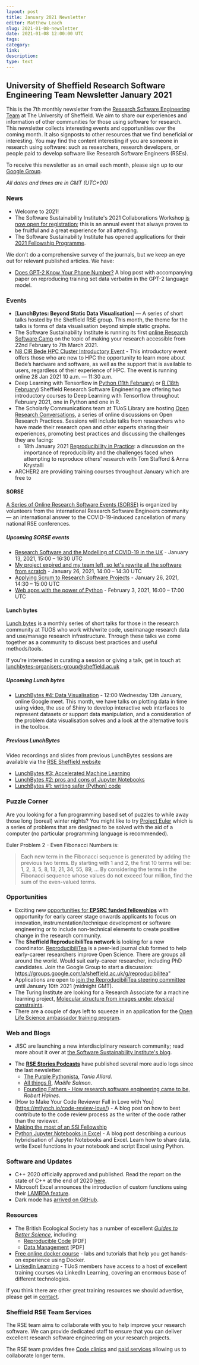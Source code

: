```yaml
---
layout: post
title: January 2021 Newsletter
editor: Matthew Leach
slug: 2021-01-08-newsletter
date: 2021-01-08 12:00:00 UTC
tags:
category:
link:
description:
type: text
---
```


## University of Sheffield Research Software Engineering Team Newsletter January 2021

This is the 7th monthly newsletter from
the [Research Software Engineering Team](https://rse.shef.ac.uk/) at The University of Sheffield.
We aim to share our experiences and information of other communities for those using software for research.
This newsletter collects interesting events and opportunities over the coming month.
It also signposts to other resources that we find beneficial or interesting.
You may find the content interesting if you are someone in research using software: such as researchers, research developers, or people paid to develop software like Research Software Engineers (RSEs).

To receive this newsletter as an email each month, please sign up to our [Google Group](https://groups.google.com/a/sheffield.ac.uk/forum/#!forum/rse-group).

*All dates and times are in GMT (UTC+00)*


### News

* Welcome to 2021!
* The Software Sustainability Institute's 2021 Collaborations Workshop
  [is now open for registration](https://www.eventbrite.co.uk/e/collaborations-workshop-2021-cw21-collabw21-tickets-125883600237);
  this is an annual event that always proves to be fruitful and
  a great experience for all attending.
* The Software Sustainability Institute has opened applications for their [2021 Fellowship Programme](https://www.software.ac.uk/programmes-and-events/fellowship-programme).


We don't do a comprehensive survey of the journals, but we keep
an eye out for relevant published articles. We have:
* [Does GPT-2 Know Your Phone Number?](https://journals.plos.org/ploscompbiol/article?id=10.1371/journal.pcbi.1008316) A blog post with accompanying paper on reproducing training set data verbatim in the GPT-2 language model.



### Events

* [**LunchBytes: Beyond Static Data Visualisation**] — A series of short talks hosted by the Sheffield RSE group. This month, the theme for the talks is forms of data visualisation beyond simple static graphs.
* The Software Sustainability Institute is running its first [online Research Software Camp](https://www.software.ac.uk/news/join-our-first-online-research-software-camp) on the topic of 
making your research accessible from 22nd February to 7th March 2021.
* [N8 CIR Bede HPC Cluster Introductory Event](https://n8cir.org.uk/events/bede-intro-jan-21/) - This introductory event offers those who are new to HPC the opportunity to learn more about Bede’s hardware and software, as well as the support that is available to users, regardless of their experience of HPC. The event is running online 28 Jan 2021 10 a.m. — 11:30 a.m.
* Deep Learning with Tensorflow in [Python (11th February)](https://www.eventbrite.co.uk/e/131825719275) or [R (18th February)](https://www.eventbrite.co.uk/e/132217446943) Sheffield Research Software Engineering are offering two introductory courses to Deep Learning with Tensorflow throughout February 2021, one in Python and one in R.
* The Scholarly Communications team at TUoS Library are hosting [Open Research Conversations](https://www.sheffield.ac.uk/library/research), a series of online discussions on Open Research Practices. Sessions will include talks from researchers who have
made their research open and other experts sharing their experiences, promoting best practices and discussing the challenges they are facing:
    - 18th January 2021 [Reproducibility in Practice](https://www.eventbrite.co.uk/e/open-research-conversation-reproducibility-in-practice-tickets-123726442119): a discussion on the importance of reproducibility and the challenges faced when attempting to reproduce others' research with Tom Stafford & Anna Krystalli
* ARCHER2 are providing training courses throughout January which are free to


#### SORSE
[A Series of Online Research Software Events (SORSE)](https://sorse.github.io/) is organized by volunteers from the international Research Software Engineers community — an international answer to the COVID-19-induced cancellation of many national RSE conferences.
##### Upcoming SORSE events
* [Research Software and the Modelling of COVID-19 in the UK](https://sorse.github.io/programme/panels/event-032/) - January 13, 2021, 15:00 – 16:30 UTC
* [My project expired and my team left, so let's rewrite all the software from scratch](https://sorse.github.io/programme/talks/event-029/) - January 26, 2021, 14:00 – 14:30 UTC
* [Applying Scrum to Research Software Projects](https://sorse.github.io/programme/talks/event-033/) - January 26, 2021, 14:30 – 15:00 UTC
* [Web apps with the power of Python](https://sorse.github.io/programme/software-demos/event-034/) - February 3, 2021, 16:00 – 17:00 UTC


#### Lunch bytes
[Lunch bytes](https://rse.shef.ac.uk/community/lunch-bytes/) is a monthly series of short talks for those in the research community at TUOS who work with/write code, use/manage research data and use/manage research infrastructure. Through these talks we come together as a community to discuss best practices and useful methods/tools.

If you're interested in curating a session or giving a talk, get in touch at: lunchbytes-organisers-group@sheffield.ac.uk

##### Upcoming Lunch bytes
* [LunchBytes #4: Data Visualisation](https://rse.shef.ac.uk/events/LunchBytes-2021-01-13.html) - 12:00 Wednesday 13th January, online Google meet.
  This month, we have talks on plotting data in time using video,
  the use of Shiny to develop interactive web interfaces to represent 
  datasets or support data manipulation, and a consideration of the 
  problem data visualisation solves and a look at the alternative 
  tools in the toolbox.

##### Previous LunchBytes
Video recordings and slides from previous LunchBytes sessions are available via the [RSE Sheffield website](https://rse.shef.ac.uk/)
* [LunchBytes #3: Accelerated Machine Learning](https://rse.shef.ac.uk/events/lunchbytes-2020-12-09.html)
* [LunchBytes #2: pros and cons of Jupyter Notebooks](https://rse.shef.ac.uk/events/lunchbytes-2020-10-07.html)
* [LunchBytes #1: writing safer (Python) code](https://rse.shef.ac.uk/events/lunchbytes-2020-09-09.html)

### Puzzle Corner

Are you looking for a fun programming based set of puzzles to
while away those long (boreal) winter nights?
You might like to try [Project Euler](https://projecteuler.net/) which is
a series of problems that are designed to be solved with the aid
of a computer (no particular programming language is recommended).

Euler Problem 2 - Even Fibonacci Numbers is:

> Each new term in the Fibonacci sequence is generated by adding the previous two terms. By starting with 1 and 2, the first 10 terms will be:
> 1, 2, 3, 5, 8, 13, 21, 34, 55, 89, ...
> By considering the terms in the Fibonacci sequence whose values do not exceed four million, find the sum of the even-valued terms.


### Opportunities

- Exciting new [opportunities for **EPSRC funded fellowships**](https://epsrc.ukri.org/files/funding/calls/2020/epsrc-postdoctoral-and-open-fellowships-guidance/) with opportunity for early career stage onwards applicants to focus on innovation, instrumentation/technique development or software engineering or to include non-technical elements to create positive change in the research community.
- The **Sheffield ReproducibiliTea network** is looking for a new coordinator. [ReproducibiliTea](https://reproducibilitea.org/) is a peer-led journal club formed to help early-career researchers improve Open Science. There are groups all around the world. Would suit early-career researcher, including PhD candidates. Join the Google Group to start a discussion: https://groups.google.com/a/sheffield.ac.uk/g/reproducibilitea"
- Applications are open to [join the ReproducibiliTea steering committee](https://reproducibilitea.org/sc/2020/12/10/steering-committee-applications) until January 10th 2021 (midnight GMT). 
- The Turing Institute are looking for a Research Associate for a machine learning project, [Molecular structure from images under physical constraints](https://www.turing.ac.uk/research/research-projects/molecular-structure-images-under-physical-constraints).
- There are a couple of days left to squeeze in an application for the [Open Life Science ambassador training program](https://openlifesci.org/).

### Web and Blogs

* JISC are launching a new interdisciplinary research community;
  read more about it over at [the Software Sustainability Institute's blog](https://www.software.ac.uk/news/new-interdisciplinary-research-community-improve-research-practice).
- The [**RSE Stories Podcasts**](http://us-rse.org/rse-stories/)
  have published several more audio logs since the last newsletter:
    * [The Purple Pythonista](http://us-rse.org/rse-stories/2021/tania-allard/), *Tania Allard*.
    * [All things R](http://us-rse.org/rse-stories/2020/maelle-salmon/), *Maëlle Salmon*.
    * [Founding Fathers - How research software engineering came to be](http://us-rse.org/rse-stories/2020/robert-haines/), *Robert Haines*.
- [How to Make Your Code Reviewer Fall in Love with You] (https://mtlynch.io/code-review-love/) - A blog post on how to best contribute to the code review process as the writer of the code rather than the reviewer.
- [Making the most of an SSI Fellowship](https://www.software.ac.uk/blog/2021-01-05-how-make-most-ssi-fellowship-through-online-activities)
- [Python Jupyter Notebooks in Excel](https://towardsdatascience.com/python-jupyter-notebooks-in-excel-5ab34fc6439) - A blog post describing a curious hybridisation of Jupyter Notebooks and Excel. Learn how to share data, write Excel functions in your notebook and script Excel using Python.
	
### Software and Updates

- C++ 2020 officially approved and published. Read the report on the state of C++ at the end of 2020 [here](https://www.cppstories.com/2020/12/cpp-status-2020/).
- Microsoft Excel announces the introduction of custom functions using their [LAMBDA feature](https://techcommunity.microsoft.com/t5/excel-blog/announcing-lambda-turn-excel-formulas-into-custom-functions/ba-p/1925546).
- Dark mode has [arrived on GitHub](https://github.blog/2020-12-08-new-from-universe-2020-dark-mode-github-sponsors-for-companies-and-more/).


### Resources
* The British Ecological Society has a number of excellent [*Guides to Better Science*](https://www.britishecologicalsociety.org/publications/guides-to/), including:
  * [Reproducible Code](https://www.britishecologicalsociety.org/wp-content/uploads/2019/06/BES-Guide-Reproducible-Code-2019.pdf) [PDF]
  * [Data Management](https://www.britishecologicalsociety.org/wp-content/uploads/2019/06/BES-Guide-Data-Management-2019.pdf) [PDF]
* [Free online docker course](https://training.play-with-docker.com/) -  labs and tutorials that help you get hands-on experience using Docker.
* [LinkedIn Learning](https://www.sheffield.ac.uk/nap/service/redirect/lilearning) - TUoS members have access to a host of excellent training courses via LinkedIn Learning, covering an enormous base of different technologies. 

If you think there are other great training resources we should advertise, please get in [contact](rse-team-group@sheffield.ac.uk).

### Sheffield RSE Team Services

The RSE team aims to collaborate with you to help improve your research software. We can provide dedicated staff to ensure that you can deliver excellent research software engineering on your research projects.

The RSE team provides free [Code clinics](https://rse.shef.ac.uk/support/code-clinic/) and [paid services](https://rse.shef.ac.uk/service/) allowing us to collaborate longer term.
